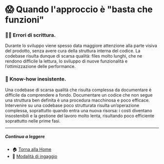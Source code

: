 # 😱 Quando l'approccio è "basta che funzioni"

### ✍🏻 **Errori di scrittura.**

Durante lo sviluppo viene spesso data maggiore attenzione alla parte visiva del prodotto, senza avere cura della struttura interna del codice. La codebase risulta dunque di scarsa qualità: files molto lunghi, che ne rendono difficile la lettura, lo sviluppo di nuove funzionalità e l’ottimizzazione delle performance.

### 📖 **Know-how inesistente.**

Una codebase di scarsa qualità che risulta complessa da documentare è difficile da comprendere a fondo. Documentare un codice che non segue una struttura ben definita è una procedura macchinosa e poco efficace. Intervenire su una codebase poco strutturata risulta un’operazione complessa, soprattutto quando entra una nuova risorsa: i costi diventano insostenibili e la gestione del lavoro molto lenta, risultando poco efficiente soprattutto nelle prime fasi.

---

##### Continua a leggere

- 🏠 [Torna alla Home](https://github.com/bitRocket-dev)
- 🤝 [Modalità di ingaggio](https://github.com/bitRocket-dev/.github/blob/main/pages/ABOUT.md)

